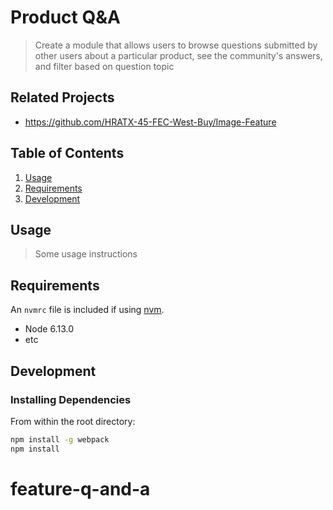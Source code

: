 # Product Q&A

> Create a module that allows users to browse questions submitted by other users about a particular product, see the community's answers, and filter based on question topic

## Related Projects

  - https://github.com/HRATX-45-FEC-West-Buy/Image-Feature

## Table of Contents

1. [Usage](#Usage)
1. [Requirements](#requirements)
1. [Development](#development)

## Usage

> Some usage instructions

## Requirements

An `nvmrc` file is included if using [nvm](https://github.com/creationix/nvm).

- Node 6.13.0
- etc

## Development

### Installing Dependencies

From within the root directory:

```sh
npm install -g webpack
npm install
```

# feature-q-and-a
